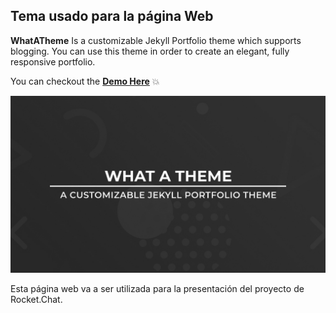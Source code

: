 ## Tema usado para la página Web

**WhatATheme** 
Is a customizable Jekyll Portfolio theme which supports blogging. You can use this theme in order to 
create an elegant, fully responsive portfolio.

You can checkout the [**Demo Here**](https://thedevslot.github.io/WhatATheme/) :boom:

![WhatATheme](assets/images/meta.jpg)

Esta página web va a ser utilizada para la presentación del proyecto de Rocket.Chat.
